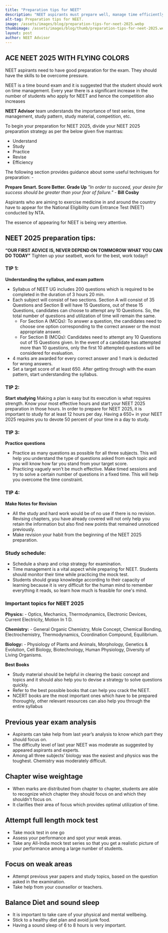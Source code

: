 ```yaml
---
title: "Preparation tips for NEET"
description: "NEET aspirants must prepare well, manage time efficiently, and handle exam pressure. With rising applicants each year, competition continues to grow."
alt-tag: Preparation tips for NEET.
image: /assets/images/blog/preparation-tips-for-neet-2025.webp
thumbimage: /assets/images/blog/thumb/preparation-tips-for-neet-2025.webp
layout: post
author: NEET Advisor
---
```



## ACE NEET 2025 WITH FLYING COLORS
NEET aspirants need to have good preparation for the exam. They should have the skills to be overcome pressure.

NEET is a time bound exam and it is suggested that the student should work on time management.
Every year there is a significant increase in the number of students who apply for NEET and hence the competition also increases

**NEET Advisor** team understands the importance of test series, time management, study pattern, study material, competition, etc. 

To begin your preparation for NEET 2025, divide your NEET 2025 preparation strategy as per the below given five mantras:
 - Understand
 - Study
 - Practice
 - Revise
 - Efficiency


The following section provides guidance about some useful techniques for preparation: -

**Prepare Smart. Score Better. Grade Up**
*"In order to succeed, your desire for success should be greater than your fear of failure."* - **Bill Cosby**

Aspirants who are aiming to exercise medicine in and around the country have to appear for the National Eligibility cum Entrance Test (NEET) conducted by NTA.

The essence of appearing for NEET is being very attentive.

## NEET 2025 preparation tips:
**“OUR FIRST ADVICE IS, NEVER DEPEND ON TOMMOROW WHAT YOU CAN DO TODAY”**
Tighten up your seatbelt, work for the best, work today!!

### TIP 1:
**Understanding the syllabus, and exam pattern**
- Syllabus of NEET UG includes 200 questions which is required to be completed in the duration of 3 hours 20 min.
- Each subject will consist of two sections. Section A will consist of 35 Questions and Section B will have 15 Questions, out of these 15 Questions, candidates can choose to attempt any 10 Questions. So, the total number of questions and utilization of time will remain the same.
  - For Section A (MCQs): To answer a question, the candidates need to choose one option corresponding to the correct answer or the most appropriate answer.
  - For Section B (MCQs): Candidates need to attempt any 10 Questions out of 15 Questions given. In the event of a candidate has attempted more than 10 questions, only the first 10 attempted questions will be considered for evaluation.
- 4 marks are awarded for every correct answer and 1 mark is deducted for wrong answers.
- Set a target score of at least 650. After getting through with the exam pattern, start understanding the syllabus.

### TIP 2:
**Start studying** Making a plan is easy but its execution is what requires strength. Know your most effective hours and start your NEET 2025 preparation in those hours. In order to prepare for NEET 2025, it is important to study for at least 12 hours per day. Having a 650+ in your NEET 2025 requires you to devote 50 percent of your time in a day to study.

### TIP 3:
**Practice questions** 
- Practice as many questions as possible for all three subjects. This will help you understand the type of questions asked from each topic and you will know how far you stand from your target score.
- Practicing vaguely won’t be much effective. Make timed sessions and try to solve a certain number of questions in a fixed time. This will help you overcome the time constraint.

### TIP 4:
**Make Notes for Revision** 
- All the study and hard work would be of no use if there is no revision. Revising chapters, you have already covered will not only help you retain the information but also find new points that remained unnoticed previously.
- Make revision your habit from the beginning of the NEET 2025 preparation.

### Study schedule:
- Schedule a sharp and crisp strategy for examination.
- Time management is a vital aspect while preparing for NEET. Students should monitor their time while practicing the mock test.
- Students should grasp knowledge according to their capacity of learning because it is very difficult for the human mind to remember everything it reads, so learn how much is feasible for one's mind.

### Important topics for NEET 2025
**Physics:** - Optics, Mechanics, Thermodynamics, Electronic Devices, Current Electricity, Motion In 1 D.

**Chemistry:** - General Organic Chemistry, Mole Concept, Chemical Bonding, Electrochemistry, Thermodynamics, Coordination Compound, Equilibrium.

**Biology:** - Physiology of Plants and Animals, Morphology, Genetics & Evolution, Cell Biology, Biotechnology, Human Physiology, Diversity of Living Organisms.

**Best Books**
- Study material should be helpful in clearing the basic concept and topics and it should also help you to devise a strategy to solve questions quickly.
- Refer to the best possible books that can help you crack the NEET. 
- NCERT books are the most important ones which have to be prepared thoroughly, other relevant resources can also help you through the entire syllabus

## Previous year exam analysis
- Aspirants can take help from last year’s analysis to know which part they should focus on.
- The difficulty level of last year NEET was moderate as suggested by appeared aspirants and experts.
- Among all three subjects’ biology was the easiest and physics was the toughest. Chemistry was moderately difficult.

## Chapter wise weightage
- When marks are distributed from chapter to chapter, students are able to recognize which chapter they should focus on and which they shouldn't focus on.
- It clarifies their area of focus which provides optimal utilization of time.

## Attempt full length mock test
- Take mock test in one go
- Assess your performance and spot your weak areas.
- Take any All-India mock test series so that you get a realistic picture of your performance among a large number of students.

## Focus on weak areas
- Attempt previous year papers and study topics, based on the question asked in the examination.
- Take help from your counsellor or teachers.

## Balance Diet and sound sleep
- It is important to take care of your physical and mental wellbeing.
- Stick to a healthy diet plan and avoid junk food.
- Having a sound sleep of 6 to 8 hours is very important.
